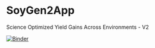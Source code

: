 # SoyGen2App
Science Optimized Yield Gains Across Environments - V2

[![Binder](https://mybinder.org/badge_logo.svg)](https://gesis.notebooks.org/v2/gh/ivanvishnu/SoyGen2App.git)
